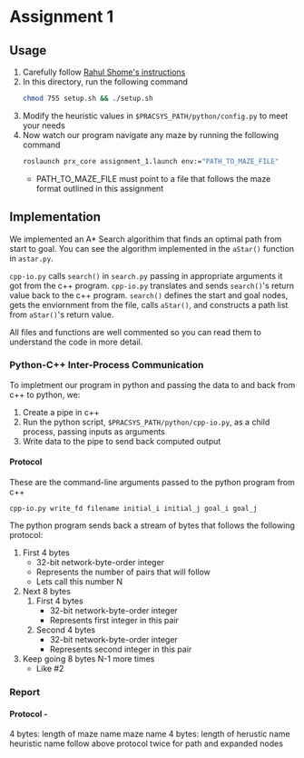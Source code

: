 # Assignment 1

## Usage

1. Carefully follow [Rahul Shome's instructions](https://bitbucket.org/rahulshome/cs_440_assignment/wiki/Home)
2. In this directory, run the following command
    ```bash
    chmod 755 setup.sh && ./setup.sh
    ```
3. Modify the heuristic values in `$PRACSYS_PATH/python/config.py` to meet your needs
4. Now watch our program navigate any maze by running the following command
    ```bash
    roslaunch prx_core assignment_1.launch env:="PATH_TO_MAZE_FILE"
    ```
    * PATH_TO_MAZE_FILE must point to a file that follows the maze format outlined in this assignment

## Implementation

We implemented an A* Search algorithim that finds an optimal path from start to goal. You can see the algorithm implemented in the `aStar()` function in `astar.py`.

`cpp-io.py` calls `search()` in `search.py` passing in appropriate arguments it got from the c++ program. `cpp-io.py` translates and sends `search()`'s return value back to the c++ program. `search()` defines the start and goal nodes, gets the enviornment from the file, calls `aStar()`, and constructs a path list from `aStar()`'s return value.

All files and functions are well commented so you can read them to understand the code in more detail.

### Python-C++ Inter-Process Communication

To impletment our program in python and passing the data to and back from c++ to python, we:

1. Create a pipe in c++
2. Run the python script, `$PRACSYS_PATH/python/cpp-io.py`, as a child process, passing inputs as arguments
3. Write data to the pipe to send back computed output

#### Protocol

These are the command-line arguments passed to the python program from c++

    cpp-io.py write_fd filename initial_i initial_j goal_i goal_j

The python program sends back a stream of bytes that follows the following protocol:

1. First 4 bytes
    * 32-bit network-byte-order integer
    * Represents the number of pairs that will follow
    * Lets call this number N
2. Next 8 bytes
    1. First 4 bytes
        * 32-bit network-byte-order integer
        * Represents first integer in this pair
    2. Second 4 bytes
        * 32-bit network-byte-order integer
        * Represents second integer in this pair
3. Keep going 8 bytes N-1 more times
    * Like #2

### Report

#### Protocol -

4 bytes: length of maze name
maze name
4 bytes: length of herustic name
heuristic name
follow above protocol twice for path and expanded nodes
